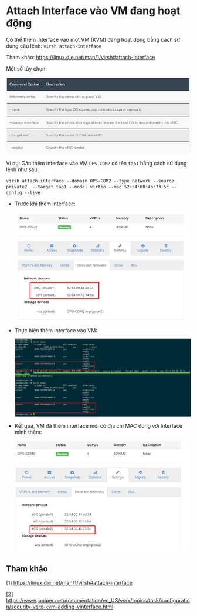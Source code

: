 # Attach Interface vào VM đang hoạt động

Có thể thêm interface vào một VM (KVM) đang hoạt động bằng cách sử dụng câu lệnh: `virsh attach-interface`

Tham khảo: https://linux.die.net/man/1/virsh#attach-interface

Một số tùy chọn:

![img](../../images/9.1.png)

Ví dụ: Gán thêm interface vào VM `OPS-COM2` có tên `tap1` bằng cách sử dụng lệnh như sau:

```
virsh attach-interface --domain OPS-COM2 --type network --source private2  --target tap1 --model virtio --mac 52:54:00:4b:73:5c --config --live
```

- Trước khi thêm interface:

	![img](../../images/9.2.png)

- Thực hiện thêm Interface vào VM:

	![img](../../images/9.3.png)

- Kết quả, VM đã thêm interface mới có địa chỉ MAC đúng với Interface mình thêm:

	![img](../../images/9.4.png)


## Tham khảo

[1] https://linux.die.net/man/1/virsh#attach-interface

[2] https://www.juniper.net/documentation/en_US/vsrx/topics/task/configuration/security-vsrx-kvm-adding-vinterface.html